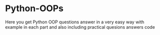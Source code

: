 # Python-OOPs
Here you get Python OOP questions answer in a very easy way with example in each part and also including practical quesions answers code
